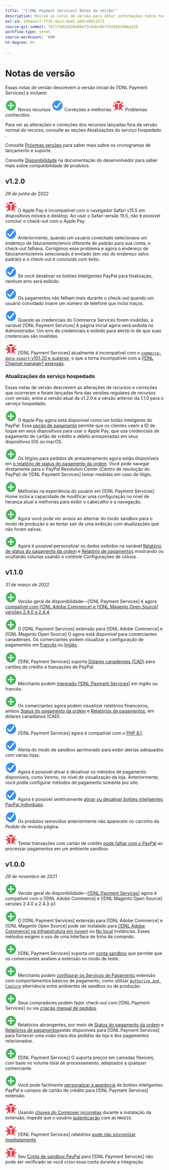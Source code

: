 ```yaml
---
title: '"[!DNL Payment Services] Notas de versão"'
description: Revise as notas de versão para obter informações sobre todas as [!DNL Payment Services] versões.
exl-id: 104aa2c7-7735-4ac2-8ed1-a03cd9911273
source-git-commit: 78f17e82a820a8be73c6abc0ef25d1bb240ea238
workflow-type: tm+mt
source-wordcount: '890'
ht-degree: 0%

---
```


# Notas de versão

Essas notas de versão descrevem a versão inicial do [!DNL Payment Services] e incluem:

![Novo](../assets/new.svg) Novos recursos
![Problema corrigido](../assets/fix.svg) Correções e melhorias
![Problema conhecido](../assets/bug.svg) Problemas conhecidos

Para ver as alterações e correções dos recursos lançadas fora da versão normal do recurso, consulte as seções Atualizações do serviço hospedado .

Consulte [Próximas versões](https://devdocs.magento.com/release/) para saber mais sobre os cronogramas de lançamento e suporte.

Consulte [Disponibilidade](https://devdocs.magento.com/release/availability.html) na documentação do desenvolvedor para saber mais sobre compatibilidade de produtos.

## v1.2.0

_29 de junho de 2022_

![Problema conhecido](../assets/bug.svg)<!-- Issue PAY-x --> O Apple Pay é incompatível com o navegador Safari v15.5 em dispositivos móveis e desktop. Ao usar o Safari versão 15.5, não é possível concluir o check-out com o Apple Pay.

![Problema corrigido](../assets/fix.svg)<!-- Issue PAY-3264 --> Anteriormente, quando um usuário conectado selecionava um endereço de faturamento/envio diferente do padrão para sua conta, o check-out falhava. Corrigimos esse problema e agora o endereço de faturamento/envio selecionado é enviado (em vez do endereço salvo padrão) e o check-out é concluído com êxito.

![Problema corrigido](../assets/fix.svg)<!-- Issue PAY-3314 --> Se você desativar os botões inteligentes PayPal para finalização, nenhum erro será exibido.

![Problema corrigido](../assets/fix.svg)<!-- Issue PAY-3330 --> Os pagamentos não falham mais durante o check-out quando um usuário convidado insere um número de telefone que inclui traços.

![Problema corrigido](../assets/fix.svg)<!-- Issue PAY-3338 PAY-2502 --> Quando as credenciais do Commerce Services forem inválidas, a variável [!DNL Payment Services] A página inicial agora será exibida no Administrador. Um erro de credenciais é exibido para alertá-lo de que suas credenciais são inválidas.

![Problema conhecido](../assets/bug.svg)<!-- Issue PAY-0 --> [!DNL Payment Services] atualmente é incompatível com o [`commerce-data-export` v101.20 e superior](https://github.com/magento-commerce/commerce-data-export/releases/tag/v101.2.0), o que a torna incompatível com a [[!DNL Channel manager] extensão](https://experienceleague.adobe.com/docs/commerce-channels/channel-manager/guide-overview.html).

### Atualizações do serviço hospedado

Essas notas de versão descrevem as alterações de recursos e correções que ocorreram e foram lançadas fora das versões regulares de recursos com versão, entre a versão atual da v1.2.0 e a versão anterior da 1.1.0 para o serviço hospedado.

![Novo](../assets/new.svg)<!-- Issue PAY-3420 --> O Apple Pay agora está disponível como um botão inteligente do PayPal. Essa [opção de pagamento](https://experienceleague.adobe.com/docs/commerce-merchant-services/payment-services/payments-options.html#apple-pay-button) permite que os clientes usem a ID de toque em seus dispositivos para usar o Apple Pay, que usa credenciais de pagamento de cartão de crédito e débito armazenadas em seus dispositivos iOS ou macOS.

![Novo](../assets/new.svg)<!-- Issue PAY-1720 --> Os litígios para pedidos de armazenamento agora estão disponíveis em [o relatório de status do pagamento da ordem](https://experienceleague.adobe.com/docs/commerce-merchant-services/payment-services/reporting/order-payment-status.html#view-disputes). Você pode navegar diretamente para o PayPal Resolution Center (Centro de resolução do PayPal) de [!DNL Payment Services] tomar medidas em caso de litígio.

![Novo](../assets/new.svg)<!-- Issue PAY-2854 --> Melhorias na experiência do usuário em [!DNL Payment Services] Home inclui a capacidade de modificar uma configuração no nível de herança atual e melhorias para exibir o cabeçalho e a navegação.

![Novo](../assets/new.svg)<!-- Issue PAY-2854 --> Agora você pode ver avisos ao alternar do modo sandbox para o modo de produção e ao tentar sair de uma exibição com atualizações que não foram salvas.

![Novo](../assets/new.svg)<!-- Issue PAY-2761 --> Agora é possível personalizar os dados exibidos na variável [Relatório de status do pagamento da ordem](https://experienceleague.adobe.com/docs/commerce-merchant-services/payment-services/reporting/order-payment-status.html#show-and-hide-columns) e [Relatório de pagamentos](https://experienceleague.adobe.com/docs/commerce-merchant-services/payment-services/reporting/payouts.html#show-and-hide-columns) mostrando ou ocultando colunas usando o controle Configurações de coluna .

## v1.1.0

_31 de março de 2022_

![Novo](../assets/new.svg)<!-- Issue PAY-2127 --> Versão geral de disponibilidade—[!DNL Payment Services] é agora [compatível com [!DNL Adobe Commerce] e [!DNL Magento Open Source] versões 2.4.0 a 2.4.4](https://devdocs.magento.com/release/availability.html#compatibility).

![Novo](../assets/new.svg)<!-- Issue PAY-2682 --> O [!DNL Payment Services] extensão para [!DNL Adobe Commerce] e [!DNL Magento Open Source] O agora está disponível para comerciantes canadenses. Os comerciantes podem visualizar a configuração de pagamentos em [Francês](https://experienceleague.adobe.com/docs/commerce-merchant-services/payment-services/overview.md#accepted-credit-cards-and-currencies) ou [Inglês](https://experienceleague.adobe.com/docs/commerce-merchant-services/payment-services/overview.md#accepted-credit-cards-and-currencies).

![Novo](../assets/new.svg)<!-- Issue PAY-2681 --> [!DNL Payment Services] suporta [Dólares canadenses (CAD)](overview.md#accepted-credit-cards-and-currencies) para cartões de crédito e transações de PayPal.

![Novo](../assets/new.svg)<!-- Issue PAY-2680 --> Merchants podem [integrado [!DNL Payment Services]](onboard.md) em inglês ou francês.

![Novo](../assets/new.svg)<!-- Issue PAY-2678 --> Os comerciantes agora podem visualizar relatórios financeiros, ambos [Status do pagamento da ordem](order-payment-status.md) e [Relatórios de pagamentos](payouts.md), em dólares canadianos (CAD).

![Problema corrigido](../assets/fix.svg)<!-- Issue PAY-2710 --> [!DNL Payment Services] agora é compatível com o [PHP 8.1](https://www.php.net/releases/8.1/en.php).

![Problema corrigido](../assets/fix.svg)<!-- Issue PAY-3017 --> Alerta do modo de sandbox aprimorado para exibir alertas adequados com várias lojas.

![Problema corrigido](../assets/fix.svg)<!-- Issue PAY-2742 --> Agora é possível ativar e desativar os métodos de pagamento disponíveis, como Venmo, no nível de visualização da loja. Anteriormente, você podia configurar métodos de pagamento somente por site.

![Problema corrigido](../assets/fix.svg)<!-- Issue PAY-2277 --> Agora é possível seletivamente [ativar ou desativar botões inteligentes PayPal individuais](settings.md#payment-buttons).

![Problema corrigido](../assets/fix.svg)<!-- Issue PAY-2561 --> Os produtos removidos anteriormente não aparecem no carrinho da _Pedido de revisão_ página.

![Problema conhecido](../assets/bug.svg)<!-- Issue PAY-2842 --> Testar transações com cartão de crédito [pode falhar com o PayPal](https://support.magento.com/hc/en-us/articles/5201041963917) ao processar pagamentos em um ambiente sandbox.

## v1.0.0

_29 de novembro de 2021_

![Novo](../assets/new.svg)<!-- Issue PAY-2127 --> Versão geral de disponibilidade—[[!DNL Payment Services]](https://marketplace.magento.com/magento-payment-services.html) agora é compatível com o [!DNL Adobe Commerce] e [!DNL Magento Open Source] versões 2.4.0 a 2.4.3-p1.

![Novo](../assets/new.svg)<!-- Issue PAY-124 --> O [!DNL Payment Services] extensão para [!DNL Adobe Commerce] e [!DNL Magento Open Source] pode ser instalado para [[!DNL Adobe Commerce] na infraestrutura em nuvem](install.md#adobe-commerce-on-cloud-infrastructure) ou [No local](install.md#on-premises) instâncias. Esses métodos exigem o uso de uma Interface de linha de comando.

![Novo](../assets/new.svg)<!-- Issue PAY-1986 --> [!DNL Payment Services] suporta um [conta sandbox](sandbox.md) que permite que os comerciantes avaliem a extensão no modo de teste.

![Novo](../assets/new.svg)<!-- Issue PAY-666 --> Merchants podem [configurar os Serviços de Pagamento](settings.md) extensão com comportamentos básicos de pagamento, como utilizar [`Authorize and Capture`](production.md#set-payment-services-as-payment-method) alternância entre ambientes de sandbox ou de produção.

![Novo](../assets/new.svg)<!-- Issue PAY-780 --> Seus compradores podem fazer check-out com [!DNL Payment Services] ou via [criação manual de pedidos](create-order.md).

![Novo](../assets/new.svg)<!-- Issue PAY-1856 --> Relatórios abrangentes, por meio de [Status do pagamento da ordem](order-payment-status.md) e [Relatórios de pagamentos](payouts.md)estão disponíveis para [!DNL Payment Services] para fornecer uma visão clara dos pedidos da loja e dos pagamentos relacionados.

![Novo](../assets/new.svg)<!-- Issue PAY-311 --> [!DNL Payment Services] O suporta preços em camadas flexíveis, com base no volume total de processamento, adaptados a qualquer comerciante.

![Novo](../assets/new.svg)<!-- Issue PAY-1443 --> Você pode facilmente [personalizar a aparência](payments-options.md) de botões inteligentes PayPal e campos de cartão de crédito para [!DNL Payment Services] extensão.

![Problema conhecido](../assets/bug.svg)<!-- Issue PAY-2473 --> Usando [chaves do Composer incorretas](https://support.magento.com/hc/en-us/articles/4406603542541) durante a instalação da extensão, impede que o usuário [autenticação](https://devdocs.magento.com/guides/v2.4/install-gde/prereq/connect-auth.html) com as `MAGEID`.

![Problema conhecido](../assets/bug.svg)<!-- Issue PAY-2474 --> [!DNL Payment Services] relatórios [pode não sincronizar imediatamente](https://support.magento.com/hc/en-us/articles/4406114741517).

![Problema conhecido](../assets/bug.svg)<!-- Issue PAY-2475 --> Seu [Conta de sandbox PayPal](https://support.magento.com/hc/en-us/articles/4406954952461) para [!DNL Payment Services] não pode ser verificado se você criou essa conta durante a integração.
